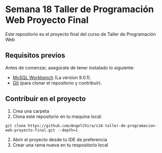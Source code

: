 # Semana 18 Taller de Programación Web Proyecto Final

Este repositorio es el proyecto final del curso de Taller de Programación Web

## Requisitos previos

Antes de comenzar, asegúrate de tener instalado lo siguiente:

- [MySQL Workbench](https://dev.mysql.com/downloads/mysql/) (La version 9.0.1).
- [Git](https://git-scm.com/) (para clonar el repositorio y contribuir).

## Contribuir en el proyecto

1. Crea una carpeta 
2. Clona este repositorio en tu maquina local:

```
git clone https://github.com/AngelChira/s18-taller-de-programacion-web-proyecto-final.git --depth=1
```

2. Abrir el proyecto desde tu IDE de preferencia 
3. Crear una rama nueva en tu respositorio local

